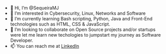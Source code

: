 - 👋 Hi, I’m @SequeiraMJ
- 👀 I’m interested in Cybersecurity, Linux, Networks and Software
- 🌱 I’m currently learning Bash scripting, Python, Java and Front-End technologies such as HTML, CSS & JavaScript.
- 💞️ I’m looking to collaborate on Open Source projects and/or startups were let me learn new techologies to jumpstart my journey as Software Developer.
- 📫 You can reach me at <a href="https://linkedin.com/in/macgyver-josue-sequeira-arauz">LinkedIn</a>

<!---
SequeiraMJ/SequeiraMJ is a ✨ special ✨ repository because its `README.md` (this file) appears on your GitHub profile.
You can click the Preview link to take a look at your changes.
--->
